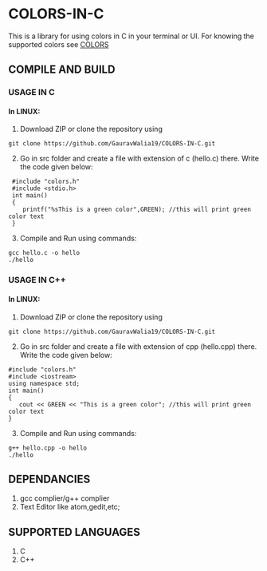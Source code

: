 # COLORS-IN-C
This is a library for using colors in C in your terminal or UI. For knowing the supported colors see
[COLORS](COLORS.md)

## COMPILE AND BUILD
### USAGE IN C
#### In LINUX:
1. Download ZIP or clone the repository using
 ```
 git clone https://github.com/GauravWalia19/COLORS-IN-C.git
```
2. Go in src folder and create a file with extension of c (hello.c) there. Write the code given below:
```
 #include "colors.h"
 #include <stdio.h>
 int main()
 {
 	printf("%sThis is a green color",GREEN); //this will print green color text
 }
```
3. Compile and Run using commands:
```
gcc hello.c -o hello
./hello
```

### USAGE IN C++
#### In LINUX:
1. Download ZIP or clone the repository using
 ```
 git clone https://github.com/GauravWalia19/COLORS-IN-C.git
```
2. Go in src folder and create a file with extension of cpp (hello.cpp) there. Write the code given below:
```
#include "colors.h"
#include <iostream>
using namespace std;
int main()
{
   cout << GREEN << "This is a green color"; //this will print green color text
}
```
3. Compile and Run using commands:
```
g++ hello.cpp -o hello
./hello
```

## DEPENDANCIES
1. gcc complier/g++ complier
2. Text Editor like atom,gedit,etc;

## SUPPORTED LANGUAGES
1. C
2. C++
